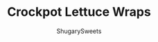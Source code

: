 ---
layout: ../../layouts/MarkdownPostLayout.astro
title: Crockpot Lettuce Wraps 
author: ShugarySweets
pubDate: 2019-04-02
description: "If you love PF Changs Lettuce Wraps, this simple copycat recipe made in the slow cooker is perfect!"
image_url: https://www.shugarysweets.com/wp-content/uploads/2019/04/Aimees-Crockpot-Lettuce-Wraps-49.jpg
tags: ["Main Dish","Asian"]
calories: 657
protein: 36
carbohydrates: 44
fats: 39
fiber: 4
ingredients: ["2 pounds ground turkey","1 medium onion, finely chopped","3 stalks celery, finely chopped","¾ cup hoisin sauce, divided (8oz jar)","¾ cup soy sauce","¼ cup water","3 cloves garlic, minced","1 Tablespoon fresh ginger, grated","2 Tablespoons brown sugar","1 Tablespoon sesame oil","1 Tablespoon hot chili oil","5 ounce can bamboo shoots, drained, finely chopped","8 ounce can water chestnuts, drained, finely chopped","14 ounce can bean sprouts, drained","¼ cup fresh cilantro, snipped","12 crisp iceberg lettuce leaves"]
serves: 8
time: "6 hours 20 minutes"
prepTime: "20 minutes"
instructions: ["Brown ground turkey with chopped onion. Drain off excess liquid.","In large Crock-Pot combine cooked turkey and onion with celery, ½ cup hoisin sauce, soy sauce, water, garlic, ginger, brown sugar, sesame oil, chili oil, bamboo shoots and water chestnuts. Cover and cook on low for 6 hours.","Before serving, mix in a can of bean sprouts and cilantro. Serve by scooping a spoonful in the lettuce, drizzle with the leftover (¼ cup) hoisin sauce. Enjoy!"]
nutrition: ["657 calories","44 grams carbohydrates","121 milligrams cholesterol","39 grams fat","4 grams fiber","36 grams protein","7 grams saturated fat","2062 grams sodium","13 grams sugar","0 grams trans fat","27 grams unsaturated fat"]
---